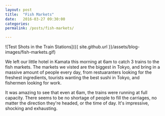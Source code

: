 ```yaml
---
layout: post
title:  "Fish Markets"
date:   2016-03-27 09:30:00
categories:
permalink: /posts/fish-markets/

---
```


![Test Shots in the Train Stations]({{ site.github.url }}/assets/blog-images/fish-markets.gif)

We left our little hotel in Kamata this morning at 6am to catch 3 trains to the fish markets. The markets we visted are the biggest in Tokyo, and bring in a massive amount of people every day, from restuaranters looking for the freshest ingredients, tourists wanting the best sushi in Tokyo, and fishermen looking for work.

It was amazing to see that even at 6am, the trains were running at full capacity. There seems to be no shortage of people to fill the carriages, no matter the direction they're headed, or the time of day. It's impressive, shocking and exhausting.